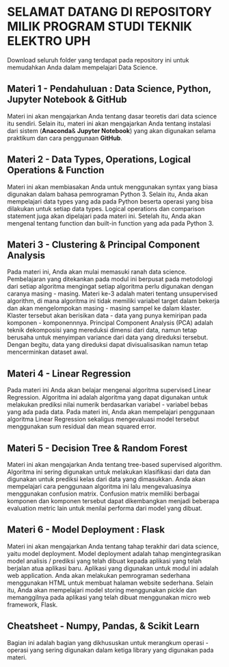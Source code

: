 # SELAMAT DATANG DI REPOSITORY MILIK PROGRAM STUDI TEKNIK ELEKTRO UPH
Download seluruh folder yang terdapat pada repository ini untuk memudahkan Anda dalam mempelajari Data Science.

## Materi 1 - Pendahuluan : Data Science, Python, Jupyter Notebook & GitHub
Materi ini akan mengajarkan Anda tentang dasar teoretis dari data science itu sendiri. Selain itu, materi ini akan mengajarkan Anda tentang instalasi dari sistem (**Anaconda**& **Jupyter Notebook**) yang akan digunakan selama praktikum dan cara penggunaan **GitHub**.

## Materi 2 - Data Types, Operations, Logical Operations & Function
Materi ini akan membiasakan Anda untuk menggunakan syntax yang biasa digunakan dalam bahasa pemrograman Python 3. Selain itu, Anda akan mempelajari data types yang ada pada Python beserta operasi yang bisa dilakukan untuk setiap data types. Logical operations dan comparison statement juga akan dipelajari pada materi ini. Setelah itu, Anda akan mengenal tentang function dan built-in function yang ada pada Python 3.

## Materi 3 - Clustering & Principal Component Analysis
Pada materi ini, Anda akan mulai memasuki ranah data science. Pembelajaran yang ditekankan pada modul ini berpusat pada metodologi dari setiap algoritma mengingat setiap algoritma perlu digunakan dengan caranya masing - masing.
Materi ke-3 adalah materi tentang unsupervised algorithm, di mana algoritma ini tidak memiliki variabel target dalam bekerja dan akan mengelompokan masing - masing sampel ke dalam klaster. Klaster tersebut akan berisikan data - data yang punya kemiripan pada komponen - komponennnya.
Principal Component Analysis (PCA) adalah teknik dekomposisi yang mereduksi dimensi dari data, namun tetap berusaha untuk menyimpan variance dari data yang direduksi tersebut. Dengan begitu, data yang direduksi dapat divisualisasikan namun tetap mencerminkan dataset awal.

## Materi 4 - Linear Regression
Pada materi ini Anda akan belajar mengenai algoritma supervised Linear Regression. Algoritma ini adalah algoritma yang dapat digunakan untuk melakukan prediksi nilai numerik berdasarkan variabel - variabel bebas yang ada pada data. Pada materi ini, Anda akan mempelajari penggunaan algoritma Linear Regression sekaligus mengevaluasi model tersebut menggunakan sum residual dan mean squared error.

## Materi 5 - Decision Tree & Random Forest
Materi ini akan mengajarkan Anda tentang tree-based supervised algorithm. Algoritma ini sering digunakan untuk melakukan klasifikasi dari data dan digunakan untuk prediksi kelas dari data yang dimasukkan. Anda akan mempelajari cara penggunaan algoritma ini lalu mengevaluasinya menggunakan confusion matrix. Confusion matrix memiliki berbagai komponen dan komponen tersebut dapat dikembangkan menjadi beberapa evaluation metric lain untuk menilai performa dari model yang dibuat.

## Materi 6 - Model Deployment : Flask
Materi ini akan mengajarkan Anda tentang tahap terakhir dari data science, yaitu model deployment. Model deployment adalah tahap mengintegrasikan model analisis / prediksi yang telah dibuat kepada aplikasi yang telah berjalan atua aplikasi baru. Aplikasi yang digunakan untuk modul ini adalah web application. Anda akan melakukan pemrograman sederhana menggunakan HTML untuk membuat halaman website sederhana. Selain itu, Anda akan mempelajari model storing menggunakan pickle dan memanggilnya pada aplikasi yang telah dibuat menggunakan micro web framework, Flask.

## Cheatsheet - Numpy, Pandas, & Scikit Learn
Bagian ini adalah bagian yang dikhususkan untuk merangkum operasi - operasi yang sering digunakan dalam ketiga library yang digunakan pada materi.
